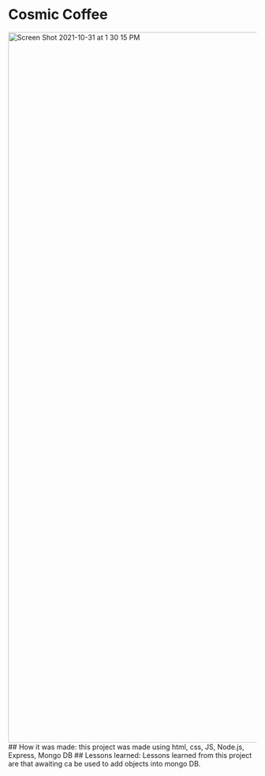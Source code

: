 # Cosmic Coffee
<img width="1440" alt="Screen Shot 2021-10-31 at 1 30 15 PM" src="https://user-images.githubusercontent.com/78456343/139597010-27959dbb-7a36-4fd7-85d7-433a8bd46063.png">
## How it was made: 
this project was made using html, css, JS, Node.js, Express, Mongo DB
## Lessons  learned: 
Lessons learned from this project are that awaiting ca be used to add objects into mongo DB.
